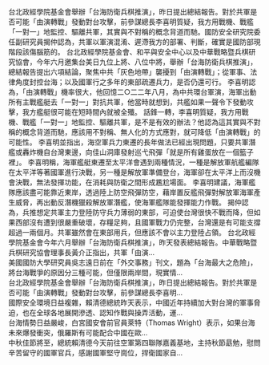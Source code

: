 
台北政經學院基金會舉辦「台海防衛兵棋推演」，昨日提出總結報告。對於共軍是否可能「由演轉戰」發動對台攻擊，前參謀總長李喜明質疑，我方用戰機、戰艦「一對一」地監控、驅離共軍，其實與不對稱的概念背道而馳。國防安全研究院委任副研究員揭仲認為，共軍以軍演混淆、遲滯我方的部署、判斷，確實是國防部現階段該傷腦筋的。
台北政經學院基金會、和平與安全中心以及中華戰略暨兵棋研究協會，今年六月邀集台美日九位上將、八位中將，舉辦「台海防衛兵棋推演」，總結報告提出六項結論，聚焦中共「灰色地帶」襲擾到「由演轉戰」；從軍事、法律角度封控台海；以及國軍行之多年的東部疏遷兵力，是否仍還可行。
李喜明認為，「由演轉戰」機率很大，他回憶二○二二年八月，為中共環台軍演，海軍出動所有主戰艦艇去「一對一」對抗共軍，他當時就想到，共艦如果一聲令下發動攻擊，我方艦艇很可能在短時間內就被全殲。
話鋒一轉，李喜明質疑，我方用戰機、戰艦「一對一」地監控、驅離共軍，是不是有效的辦法？他認為這其實與不對稱的概念背道而馳，應該用不對稱、無人化的方式應對，就可降低「由演轉戰」的可能性。
李喜明並指出，海空軍兵力東遷的長年做法已經出現問題，只要共軍潛艦或轟炸機自台灣東邊，向佳山洞庫發射巡弋飛彈「就是所有雞蛋放在一個籃子裡」。
李喜明稱，海軍艦艇東遷至太平洋會遇到兩種情況，一種是解放軍航艦編隊在太平洋等著國軍進行決戰，另一種是解放軍準備登台，海軍卻在太平洋上而沒機會決戰，無法發揮功能，在消耗與防衛之間形成尷尬場面。
李喜明建議，海軍艦隊應該盡可能靠近東岸，透過陸上防空飛彈防空，藉岸置反艦飛彈對解放軍海軍產生威脅，再出動反潛機獵殺解放軍潛艦，使海軍艦隊能發揮能力作戰。
揭仲認為，兵推想定共軍主力登陸防守兵力薄弱的東部，可迫使台灣很快不戰而降，但如果西部沒有遭到很嚴重破壞，存糧足夠，且國軍戰力仍完整，台灣還是有可能支撐超過一兩個月。共軍雖然會在東部用兵，但應該不會以主力登陸占領。
                    台北政經學院基金會今年六月舉辦「台海防衛兵棋推演」，昨天發表總結報告。中華戰略暨兵棋研究協會理事長黃介正指出，共軍「由演...                  
                    美國國防大學研究員吳志遠日前在「外交事務」刊文，題為「台海最大之危險」，將台海戰爭的原因分三種可能，但僅限兩岸間，現實情...                  
                    台北政經學院基金會舉辦「台海防衛兵棋推演」，昨日提出總結報告。對於共軍是否可能「由演轉戰」發動對台攻擊，前參謀總長李喜明...                  
                    國際安全環境日益複雜，賴清德總統昨天表示，中國近年持續加大對台灣的軍事脅迫，也在全球各地展開滲透、認知作戰與操弄活動，運...                  
                    台海情勢日益嚴峻，白宮國安會前官員萊特（Thomas Wright）表示，如果台海未來爆發衝突，俄羅斯有可能配合中國在歐...                  
                    中秋佳節將至，總統賴清德今天前往空軍第四聯隊嘉義基地，主持秋節勗勉，慰問辛苦留守的國軍官兵，感謝國軍堅守崗位，捍衛國家自...                  